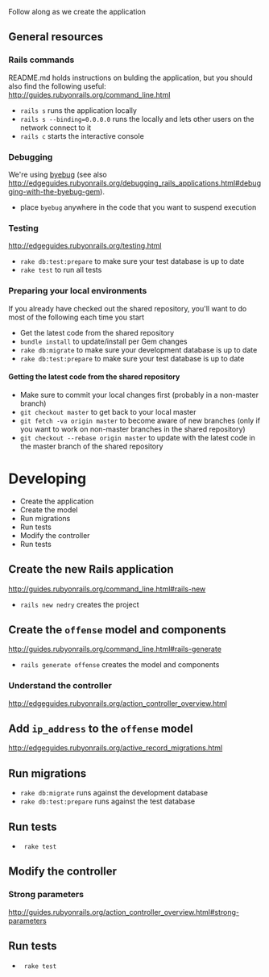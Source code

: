 Follow along as we create the application

## General resources
### Rails commands
README.md holds instructions on bulding the application, but you should also find the following useful:
http://guides.rubyonrails.org/command_line.html
* `rails s` runs the application locally
* `rails s --binding=0.0.0.0` runs the locally and lets other users on the network connect to it
* `rails c` starts the interactive console

### Debugging
We're using [byebug](https://github.com/deivid-rodriguez/byebug/blob/master/GUIDE.md) (see also
http://edgeguides.rubyonrails.org/debugging_rails_applications.html#debugging-with-the-byebug-gem).
* place `byebug` anywhere in the code that you want to suspend execution

### Testing
http://edgeguides.rubyonrails.org/testing.html
* `rake db:test:prepare` to make sure your test database is up to date
* `rake test` to run all tests

### Preparing your local environments
If you already have checked out the shared repository, you'll want to do most of the following each time you start
* Get the latest code from the shared repository
* `bundle install` to update/install per Gem changes
* `rake db:migrate` to make sure your development database is up to date
* `rake db:test:prepare` to make sure your test database is up to date

#### Getting the latest code from the shared repository
* Make sure to commit your local changes first (probably in a non-master branch)
* `git checkout master` to get back to your local master
* `git fetch -va origin master` to become aware of new branches (only if you want to work on non-master branches in the shared repository)
* `git checkout --rebase origin master` to update with the latest code in the master branch of the shared repository


# Developing
* Create the application
* Create the model
* Run migrations
* Run tests
* Modify the controller
* Run tests

## Create the new Rails application
http://guides.rubyonrails.org/command_line.html#rails-new
* `rails new nedry` creates the project

## Create the `offense` model and components
http://guides.rubyonrails.org/command_line.html#rails-generate
* `rails generate offense` creates the model and components

### Understand the controller
http://edgeguides.rubyonrails.org/action_controller_overview.html

## Add `ip_address` to the `offense` model
http://edgeguides.rubyonrails.org/active_record_migrations.html

## Run migrations
* `rake db:migrate` runs against the development database
* `rake db:test:prepare` runs against the test database

## Run tests
* ` rake test`

## Modify the controller
### Strong parameters
http://guides.rubyonrails.org/action_controller_overview.html#strong-parameters

## Run tests
* ` rake test`

